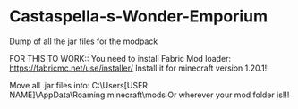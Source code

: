 # Castaspella-s-Wonder-Emporium
Dump of all the jar files for the modpack


FOR THIS TO WORK::
You need to install Fabric Mod loader: https://fabricmc.net/use/installer/
Install it for minecraft version 1.20.1!!

Move all .jar files into: C:\Users\[USER NAME]\AppData\Roaming\.minecraft\mods
Or wherever your mod folder is!!!
